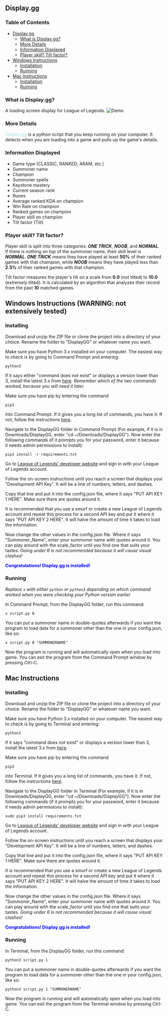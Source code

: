 ## <a name="displaygg"></a>Display.gg

### Table of Contents

- [Display.gg](#displaygg)
  - [What is Display.gg?](#what-is-displaygg)
  - [More Details](#more-details)
  - [Information Displayed](#information-displayed)
  - [Player skill? Tilt factor?](#player-skill-tilt-factor)
- [Windows Instructions](#windows)
  - [Installation](#installation-instructions-windows)
  - [Running](#running-instructions-windows)
- [Mac Instructions](#mac)
  - [Installation](#installation-instructions-mac)
  - [Running](#running-instructions-mac)

### <a name="what-is-displaygg"></a>What is Display.gg?
A loading screen display for League of Legends.
<img src='http://oi68.tinypic.com/b4yfq9.jpg' alt='Demo'></img>
### <a name="more-details"></a>More Details
<font color="lightblue">Display.gg</font> is a python script that you keep running on your computer. It detects when you are loading into a game and pulls up the game's details.
### <a name="information-displayed"></a>Information Displayed
- Game type (CLASSIC, RANKED, ARAM, etc.)
- Summoner name
- Champion
- Summoner spells
- Keystone mastery
- Current season rank
- Runes
- Average ranked KDA on champion
- Win Rate on champion
- Ranked games on champion
- Player skill on champion
- Tilt factor (Tilt)

### <a name="player-skill-tilt-factor"></a>Player skill? Tilt factor?
Player skill is split into three categories: ***ONE TRICK***, ***NOOB***, and ***NORMAL***. If there is nothing on top of the summoner
name, their skill level is ***NORMAL***. ***ONE TRICK*** means they have played at least **50%** of their ranked games with that
champion, while ***NOOB*** means they have played less than **2.5%** of their ranked games with that champion.

Tilt factor measures the player's tilt on a scale from **0.0** (not tilted) to **10.0** (extremely tilted).
It is calculated by an algorithm that analyzes their record from the past **10** matched games.

## <a name="windows"></a> Windows Instructions (WARNING: not extensively tested)

### <a name="installation-instructions-windows"></a>Installing
Download and unzip the ZIP file or clone the project into a directory of your choice. Rename the folder to "DisplayGG" or whatever name you want.

Make sure you have Python 3.x installed on your computer. The easiest way to check is by going to Command Prompt and entering:

`python3`

If it says either "command does not exist" or displays a version lower than 3, install the latest 3.x from
[here](https://www.python.org/downloads/). *Remember which of the two commands worked, because you will need it later.*

Make sure you have pip by entering the command

`pip3`

into Command Prompt. If it
gives you a long list of commands, you have it. If not, follow the instructions [here](https://pip.pypa.io/en/stable/installing/).

Navigate to the DisplayGG folder in Command Prompt (For example, if it is in Downloads/DisplayGG, enter "cd ~/Downloads/DisplayGG"). Now enter the following commands (if it prompts you for
  your password, enter it because it needs admin permissions to install):

`pip3 install -r requirements.txt`


Go to [League of Legends' developer website](https://developer.riotgames.com/) and sign in with your League of Legends account.

Follow the on-screen instructions
until you reach a screen that displays your "Development API Key". It will be a line of numbers, letters, and dashes.

Copy that line and put it into the config.json file, where it says "PUT API KEY 1 HERE". Make sure there are quotes
around it.

It is recommended that you use a smurf or create a new League of Legends account and repeat this process for a second
API key and put it where it says "PUT API KEY 2 HERE". It will halve the amount of time it takes to load the information.

Now change the other values in the config.json file. Where it says "Summoner_Name", enter your summoner name with quotes around it. You can play around with the scale_factor until you find one that suits your tastes.
*Going under 6 is not
recommended because it will cause visual clashes!*

<font color="blue">**Congratulations! Display.gg is installed!**</font>
### <a name="running-instructions-windows"></a>Running
*Replace `x` with either `python` or `python3` depending on which command worked when you were checking your Python version earlier*

In Command Prompt, from the DisplayGG folder, run this command:

`x script.py 0`

You can put a summoner name in double-quotes afterwards if you want the program to load data for a summoner other than the one in your config.json, like so:

`x script.py 0 "SUMMONERNAME"`

Now the program is running and will automatically open when you load into game. You can exit the program from the Command Prompt window by pressing Ctrl-C.

## <a name="mac"></a> Mac Instructions

### <a name="installation-instructions-mac"></a>Installing
Download and unzip the ZIP file or clone the project into a directory of your choice. Rename the folder to "DisplayGG" or whatever name you want.

Make sure you have Python 3.x installed on your computer. The easiest way to check is by going to Terminal and entering:

`python3`

If it says "command does not exist" or displays a version lower than 3, install the latest 3.x from
[here](https://www.python.org/downloads/).

Make sure you have pip by entering the command

`pip3`

into Terminal. If it
gives you a long list of commands, you have it. If not, follow the instructions [here](https://pip.pypa.io/en/stable/installing/).

Navigate to the DisplayGG folder in Terminal (For example, if it is in Downloads/DisplayGG, enter "cd ~/Downloads/DisplayGG"). Now enter the following commands (if it prompts you for
  your password, enter it because it needs admin permissions to install):

`sudo pip3 install requirements.txt`


Go to [League of Legends' developer website](https://developer.riotgames.com/) and sign in with your League of Legends account.

Follow the on-screen instructions
until you reach a screen that displays your "Development API Key". It will be a line of numbers, letters, and dashes.

Copy that line and put it into the config.json file, where it says "PUT API KEY 1 HERE". Make sure there are quotes
around it.

It is recommended that you use a smurf or create a new League of Legends account and repeat this process for a second
API key and put it where it says "PUT API KEY 2 HERE". It will halve the amount of time it takes to load the information.

Now change the other values in the config.json file. Where it says "Summoner_Name", enter your summoner name with quotes around it. You can play around with the scale_factor until you find one that suits your tastes.
*Going under 6 is not
recommended because it will cause visual clashes!*

<font color="blue">**Congratulations! Display.gg is installed!**</font>
### <a name="running-instructions-mac"></a>Running
In Terminal, from the DisplayGG folder, run this command:

`python3 script.py 1`

You can put a summoner name in double-quotes afterwards if you want the program to load data for a summoner other than the one in your config.json, like so:

`python3 script.py 1 "SUMMONERNAME"`

Now the program is running and will automatically open when you load into game. You can exit the program from the Terminal window by pressing Ctrl-C.
